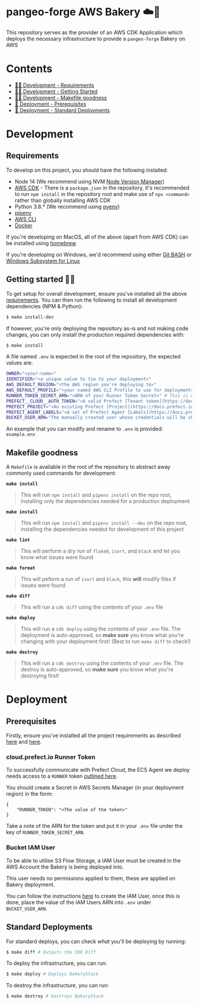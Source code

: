 # pangeo-forge AWS Bakery ☁️🍞

This repository serves as the provider of an AWS CDK Application which deploys the necessary infrastructure to provide a `pangeo-forge` Bakery on AWS

# Contents

* [🧑‍💻 Development - Requirements](#requirements)
* [🧑‍💻 Development - Getting Started](#getting-started-🏃‍♀️)
* [🧑‍💻 Development - Makefile goodness](#makefile-goodness)
* [🚀 Deployment - Prerequisites](#prerequisites)
* [🚀 Deployment - Standard Deployments](#standard-deployments)

# Development

## Requirements

To develop on this project, you should have the following installed:

* Node 14 (We recommend using NVM [Node Version Manager](https://github.com/nvm-sh/nvm))
* [AWS CDK](https://docs.aws.amazon.com/cdk/latest/guide/getting_started.html) - There is a `package.json` in the repository, it's recommended to run `npm install` in the repository root and make use of `npx <command>` rather than globally installing AWS CDK
* Python 3.8.* (We recommend using [pyenv](https://github.com/pyenv/pyenv))
* [pipenv](https://github.com/pypa/pipenv)
* [AWS CLI](https://docs.aws.amazon.com/cli/latest/userguide/cli-chap-welcome.html)
* [Docker](https://docs.docker.com/get-docker/)

If you're developing on MacOS, all of the above (apart from AWS CDK) can be installed using [homebrew](https://brew.sh/)

If you're developing on Windows, we'd recommend using either [Git BASH](https://gitforwindows.org/) or [Windows Subsystem for Linux](https://docs.microsoft.com/en-us/windows/wsl/install-win10)

## Getting started 🏃‍♀️

To get setup for overall development, ensure you've installed all the above [requirements](#requirements). You can then run the following to install all development dependencies (NPM & Python):

```bash
$ make install-dev
```

If however, you're only deploying the repository as-is and not making code changes, you can only install the production required dependencies with:

```bash
$ make install
```

A file named `.env` is expected in the root of the repository, the expected values are:

```bash
OWNER="<your-name>"
IDENTIFIER="<a unique value to tie to your deployment>"
AWS_DEFAULT_REGION="<the AWS region you're deploying to>"
AWS_DEFAULT_PROFILE="<your named AWS CLI Profile to use for deployment>"
RUNNER_TOKEN_SECRET_ARN="<ARN of your Runner Token Secret>" # This is outlined in Deployment - Standard Deployments
PREFECT__CLOUD__AUTH_TOKEN="<A valid Prefect [Tenant token](https://docs.prefect.io/orchestration/concepts/tokens.html#tenant)> to support flow registration"
PREFECT_PROJECT="<An existing Prefect [Project](https://docs.prefect.io/orchestration/concepts/projects.html#creating-a-project) where the bakery's test flows will be registered>"
PREFECT_AGENT_LABELS="<A set of Prefect Agent [Labels](https://docs.prefect.io/orchestration/agents/overview.html#labels) which will be registered with the deployed agent to limit which flows should be executed by the agent>"
BUCKET_USER_ARN="The manually created user whose credentials will be shared via bakeries.yaml" # This is outlined in Deployment - Standard Deployments
```


An example that you can modify and rename to `.env` is provided: `example.env`

## Makefile goodness

A `Makefile` is available in the root of the repository to abstract away commonly used commands for development:

**`make install`**

> This will run `npm install` and `pipenv install` on the repo root, installing only the dependencies needed for a production deployment

**`make install`**

> This will run `npm install` and `pipenv install --dev` on the repo root, installing the dependencies needed for development of this project

**`make lint`**

> This will perform a dry run of `flake8`, `isort`, and `black` and let you know what issues were found

**`make format`**

> This will peform a run of `isort` and `black`, this **will** modify files if issues were found

**`make diff`**

> This will run a `cdk diff` using the contents of your `.env` file

**`make deploy`**

> This will run a `cdk deploy` using the contents of your `.env` file. The deployment is auto-approved, so **make sure** you know what you're changing with your deployment first! (Best to run `make diff` to check!)

**`make destroy`**

> This will run a `cdk destroy` using the contents of your `.env` file. The destroy is auto-approved, so **make sure** you know what you're destroying first!

# Deployment

## Prerequisites

Firstly, ensure you've installed all the project requirements as described [here](#requirements) and [here](#getting-started-🏃‍♀️).

### cloud.prefect.io Runner Token

To successfully communicate with Prefect Cloud, the ECS Agent we deploy needs access to a `RUNNER` token [outlined here](https://docs.prefect.io/orchestration/agents/overview.html#tokens).

You should create a Secret in AWS Secrets Manager (in your deployment region) in the form:

```
{
    "RUNNER_TOKEN": "<The value of the token>"
}
```

Take a note of the ARN for the token and put it in your `.env` file under the key of `RUNNER_TOKEN_SECRET_ARN`.


### Bucket IAM User

To be able to utilise S3 Flow Storage, a IAM User must be created in the AWS Account the Bakery is being deployed into.

This user needs no permissions applied to them, these are applied on Bakery deployment.

You can follow the instructions [here](https://docs.aws.amazon.com/IAM/latest/UserGuide/id_users_create.html) to create the IAM User, once this is done, place the value of the IAM Users ARN into `.env` under `BUCKET_USER_ARN`.


## Standard Deployments

For standard deploys, you can check _what_ you'll be deploying by running:

```bash
$ make diff # Outputs the CDK Diff
```

To deploy the infrastructure, you can run:

```bash
$ make deploy # Deploys BakeryStack
```

To destroy the infrastructure, you can run:

```bash
$ make destroy # Destroys BakeryStack
```
